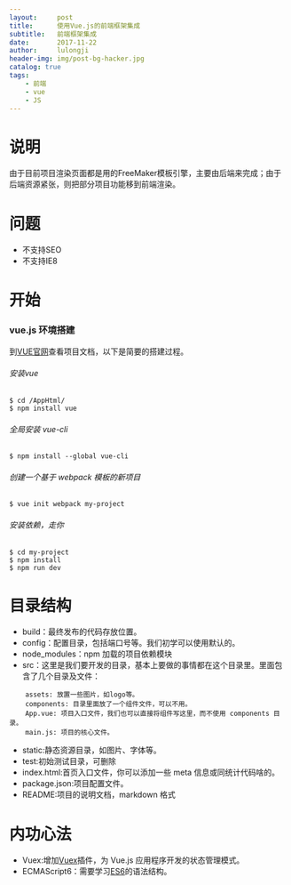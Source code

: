 ```yaml
---
layout:     post
title:      使用Vue.js的前端框架集成
subtitle:   前端框架集成
date:       2017-11-22
author:     lulongji
header-img: img/post-bg-hacker.jpg
catalog: true
tags:
    - 前端
    - vue
    - JS
---
```



# 说明
由于目前项目渲染页面都是用的FreeMaker模板引擎，主要由后端来完成；由于后端资源紧张，则把部分项目功能移到前端渲染。

# 问题
- 不支持SEO
- 不支持IE8

# 开始

### vue.js 环境搭建
到[VUE官网](https://router.vuejs.org/zh-cn/installation.html)查看项目文档，以下是简要的搭建过程。

###### 安装vue
    $ cd /AppHtml/  
    $ npm install vue
    
###### 全局安装 vue-cli
    $ npm install --global vue-cli

###### 创建一个基于 webpack 模板的新项目
    $ vue init webpack my-project

###### 安装依赖，走你
    $ cd my-project
    $ npm install
    $ npm run dev

# 目录结构

- build：最终发布的代码存放位置。
- config：配置目录，包括端口号等。我们初学可以使用默认的。
- node_modules：npm 加载的项目依赖模块
- src：这里是我们要开发的目录，基本上要做的事情都在这个目录里。里面包含了几个目录及文件：
```
    assets: 放置一些图片，如logo等。
    components: 目录里面放了一个组件文件，可以不用。
    App.vue: 项目入口文件，我们也可以直接将组件写这里，而不使用 components 目录。
    main.js: 项目的核心文件。
```
- static:静态资源目录，如图片、字体等。
- test:初始测试目录，可删除
- index.html:首页入口文件，你可以添加一些 meta 信息或同统计代码啥的。
- package.json:项目配置文件。
- README:项目的说明文档，markdown 格式


# 内功心法

- Vuex:增加[Vuex](https://vuex.vuejs.org/zh-cn/intro.html)插件，为 Vue.js 应用程序开发的状态管理模式。
- ECMAScript6：需要学习[ES6](http://es6.ruanyifeng.com/)的语法结构。













